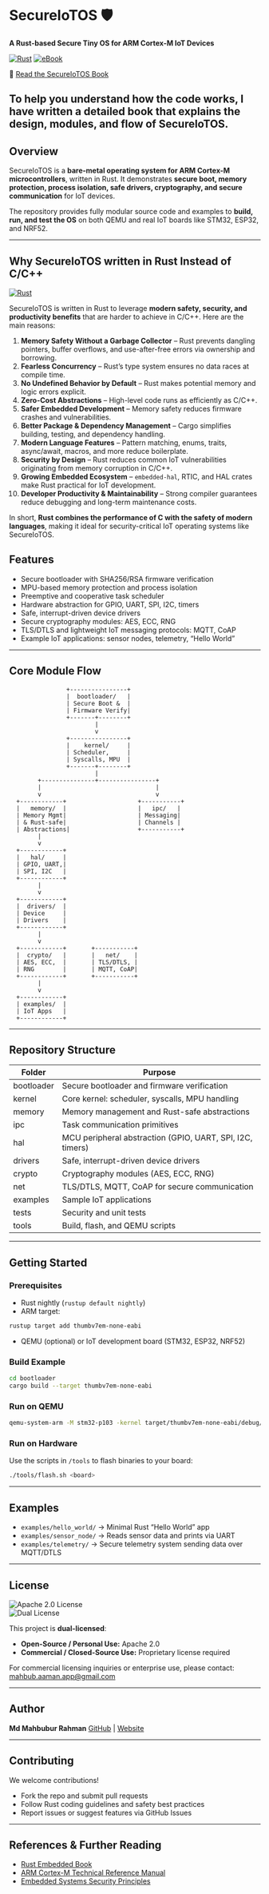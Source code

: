 # SecureIoTOS 🛡️

**A Rust-based Secure Tiny OS for ARM Cortex-M IoT Devices**

[![Rust](https://img.shields.io/badge/rust-nightly-orange.svg)](https://www.rust-lang.org/)
[![eBook](https://img.shields.io/badge/docs-eBook-brightgreen.svg)](https://www.amazon.com/dp/B0FPQDSHGQ)

📘 [Read the SecureIoTOS Book](https://www.amazon.com/dp/B0FPQDSHGQ)  

To help you understand how the code works, I have written a detailed book that explains the **design, modules, and flow of SecureIoTOS**.
---

## Overview

SecureIoTOS is a **bare-metal operating system for ARM Cortex-M microcontrollers**, written in Rust.
It demonstrates **secure boot, memory protection, process isolation, safe drivers, cryptography, and secure communication** for IoT devices.

The repository provides fully modular source code and examples to **build, run, and test the OS** on both QEMU and real IoT boards like STM32, ESP32, and NRF52.

---

## Why SecureIoTOS written in Rust Instead of C/C++
[![Rust](https://img.shields.io/badge/Rust-language-blue.svg)](https://www.rust-lang.org/)

SecureIoTOS is written in Rust to leverage **modern safety, security, and productivity benefits** that are harder to achieve in C/C++. Here are the main reasons:

1. **Memory Safety Without a Garbage Collector** – Rust prevents dangling pointers, buffer overflows, and use-after-free errors via ownership and borrowing.  
2. **Fearless Concurrency** – Rust’s type system ensures no data races at compile time.  
3. **No Undefined Behavior by Default** – Rust makes potential memory and logic errors explicit.  
4. **Zero-Cost Abstractions** – High-level code runs as efficiently as C/C++.  
5. **Safer Embedded Development** – Memory safety reduces firmware crashes and vulnerabilities.  
6. **Better Package & Dependency Management** – Cargo simplifies building, testing, and dependency handling.  
7. **Modern Language Features** – Pattern matching, enums, traits, async/await, macros, and more reduce boilerplate.  
8. **Security by Design** – Rust reduces common IoT vulnerabilities originating from memory corruption in C/C++.  
9. **Growing Embedded Ecosystem** – `embedded-hal`, RTIC, and HAL crates make Rust practical for IoT development.  
10. **Developer Productivity & Maintainability** – Strong compiler guarantees reduce debugging and long-term maintenance costs.  

In short, **Rust combines the performance of C with the safety of modern languages**, making it ideal for security-critical IoT operating systems like SecureIoTOS.


## Features

* Secure bootloader with SHA256/RSA firmware verification
* MPU-based memory protection and process isolation
* Preemptive and cooperative task scheduler
* Hardware abstraction for GPIO, UART, SPI, I2C, timers
* Safe, interrupt-driven device drivers
* Secure cryptography modules: AES, ECC, RNG
* TLS/DTLS and lightweight IoT messaging protocols: MQTT, CoAP
* Example IoT applications: sensor nodes, telemetry, “Hello World”

---

## Core Module Flow

```plaintext
                +----------------+
                |  bootloader/   |
                | Secure Boot &  |
                | Firmware Verify|
                +-------+--------+
                        |
                        v
                +----------------+
                |    kernel/     |
                | Scheduler,     |
                | Syscalls, MPU  |
                +-------+--------+
                        |
        +---------------+----------------+
        |                                |
        v                                v
  +------------+                    +-----------+
  |   memory/  |                    |   ipc/   |
  | Memory Mgmt|                    | Messaging|
  | & Rust-safe|                    | Channels |
  | Abstractions|                   +-----------+
        |
        v
  +------------+
  |   hal/     |
  | GPIO, UART,|
  | SPI, I2C   |
  +------------+
        |
        v
  +------------+
  |  drivers/  |
  | Device     |
  | Drivers    |
  +------------+
        |
        v
  +------------+       +-----------+
  |  crypto/   |       |   net/    |
  | AES, ECC,  |       | TLS/DTLS, |
  | RNG        |       | MQTT, CoAP|
  +------------+       +-----------+
        |
        v
  +------------+
  | examples/  |
  | IoT Apps   |
  +------------+
```

---

## Repository Structure

| Folder     | Purpose                                                   |
| ---------- | --------------------------------------------------------- |
| bootloader | Secure bootloader and firmware verification               |
| kernel     | Core kernel: scheduler, syscalls, MPU handling            |
| memory     | Memory management and Rust-safe abstractions              |
| ipc        | Task communication primitives                             |
| hal        | MCU peripheral abstraction (GPIO, UART, SPI, I2C, timers) |
| drivers    | Safe, interrupt-driven device drivers                     |
| crypto     | Cryptography modules (AES, ECC, RNG)                      |
| net        | TLS/DTLS, MQTT, CoAP for secure communication             |
| examples   | Sample IoT applications                                   |
| tests      | Security and unit tests                                   |
| tools      | Build, flash, and QEMU scripts                            |

---

## Getting Started

### Prerequisites

* Rust nightly (`rustup default nightly`)
* ARM target:

```bash
rustup target add thumbv7em-none-eabi
```

* QEMU (optional) or IoT development board (STM32, ESP32, NRF52)

### Build Example

```bash
cd bootloader
cargo build --target thumbv7em-none-eabi
```

### Run on QEMU

```bash
qemu-system-arm -M stm32-p103 -kernel target/thumbv7em-none-eabi/debug/bootloader
```

### Run on Hardware

Use the scripts in `/tools` to flash binaries to your board:

```bash
./tools/flash.sh <board>
```

---

## Examples

* `examples/hello_world/` → Minimal Rust “Hello World” app
* `examples/sensor_node/` → Reads sensor data and prints via UART
* `examples/telemetry/` → Secure telemetry system sending data over MQTT/DTLS

---

## License

![Apache 2.0 License](https://img.shields.io/badge/License-Apache%202.0-blue?style=flat-square)  
![Dual License](https://img.shields.io/badge/License-Dual%20License-green?style=flat-square) 

This project is **dual-licensed**:

- **Open-Source / Personal Use:** Apache 2.0  
- **Commercial / Closed-Source Use:** Proprietary license required 

For commercial licensing inquiries or enterprise use, please contact: [mahbub.aaman.app@gmail.com](mailto:mahbub.aaman.app@gmail.com)

---

## Author

**Md Mahbubur Rahman**
[GitHub](https://github.com/m-a-h-b-u-b) | [Website](https://m-a-h-b-u-b.github.io)

---

## Contributing

We welcome contributions!

* Fork the repo and submit pull requests
* Follow Rust coding guidelines and safety best practices
* Report issues or suggest features via GitHub Issues

---

## References & Further Reading

* [Rust Embedded Book](https://docs.rust-embedded.org/book/)
* [ARM Cortex-M Technical Reference Manual](https://developer.arm.com/documentation)
* [Embedded Systems Security Principles](https://nvlpubs.nist.gov/nistpubs/SpecialPublications/NIST.SP.800-183.pdf)
